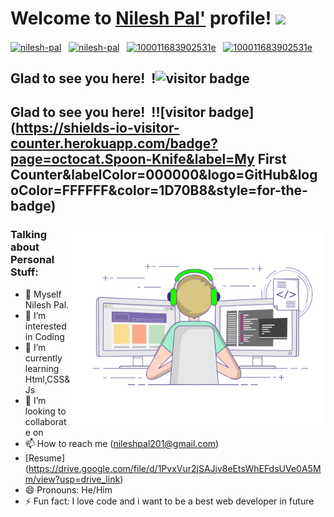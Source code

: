 
# Welcome to [Nilesh Pal'](https://www.technonilesh.online/?m=1) profile! <a href="[(https://www.technonilesh.online/?m=1)"><img src="https://media.giphy.com/media/hvRJCLFzcasrR4ia7z/giphy.gif" width="25px"></a>

<a href="https://www.linkedin.com/in/nilesh-pal-0316071aa?utm_source=share&utm_campaign=share_via&utm_content=profile&utm_medium=android_app" target="_blank"><img align="center" src="https://raw.githubusercontent.com/rahuldkjain/github-profile-readme-generator/master/src/images/icons/Social/linked-in-alt.svg" alt="nilesh-pal" height="30" width="40" /></a>
&nbsp;
<a href="https://www.instagram.com/_sid_is_here_rs_?igsh=eXh6MmtuajVqODBw" target="_blank"><img align="center" src="https://raw.githubusercontent.com/rahuldkjain/github-profile-readme-generator/master/src/images/icons/Social/instagram.svg" alt="nilesh-pal" height="30" width="40" /></a>
&nbsp;
<a href="https://www.facebook.com/siddharth.paul.773" target="_blank"><img align="center" src="https://raw.githubusercontent.com/rahuldkjain/github-profile-readme-generator/master/src/images/icons/Social/facebook.svg" alt="100011683902531e" height="30" width="40" /></a>
&nbsp;
<a href="https://www.quora.com/profile/Nilesh-Pal-212?ch=10&oid=2757441247&share=aa18ac67&srid=3whMeu&target_type=user" target="_blank"><img align="center" src="https://www.google.com/search?client=ms-android-nothing-terr1-rso3&sa=X&sca_esv=70c73ed1c859bb01&sca_upv=1&udm=2&sxsrf=ADLYWII0obrTegs5W8KEHf8h5ubuFCWUfQ:1724532085521&q=quora+logo+2023&stick=H4sIAAAAAAAAAFvEyl9Yml-UqJCTn56vYGRgZAwAFzc_7BIAAAA&source=univ&ved=2ahUKEwiC1fHSvo6IAxW2SGcHHVWAFDIQrNwCegUIxQEQAA&biw=412&bih=783&dpr=2.63#imgrc=ftPl9EqyJ5b3AM&imgdii=KzlO-4srQWSujM" alt="100011683902531e" height="30" width="40"/></a>
&nbsp;

## Glad to see you here! &nbsp;!![visitor badge](https://visitor-badge.lithub.cc/badge?page_id=Nilesh123-pal.Nilesh123-palvisitor-badge&left_color=blue&right_color=green) 
## Glad to see you here! &nbsp;!![visitor badge](https://shields-io-visitor-counter.herokuapp.com/badge?page=octocat.Spoon-Knife&label=My First Counter&labelColor=000000&logo=GitHub&logoColor=FFFFFF&color=1D70B8&style=for-the-badge)


<img align="right" alt="GIF" src="https://github.com/AswinBarath/AswinBarath/blob/master/coding.gif?raw=true" width="408" height="318" />




### Talking about Personal Stuff:

 
- 👋 Myself Nilesh Pal.
- 👀 I’m interested in Coding
- 🌱 I’m currently learning Html,CSS&Js
- 💞️ I’m looking to collaborate on 
- 📫 How to reach me (nileshpal201@gmail.com)
- [Resume] (https://drive.google.com/file/d/1PvxVur2jSAJjv8eEtsWhEFdsUVe0A5Mm/view?usp=drive_link)
- 😄 Pronouns: He/Him
- ⚡ Fun fact: I love code and i want to be a best web developer in future
  

<!---
Nilesh123-pal/Nilesh123-pal is a ✨ special ✨ repository because its `README.md` (this file) appears on your GitHub profile.
You can click the Preview link to take a look at your changes.
--->
